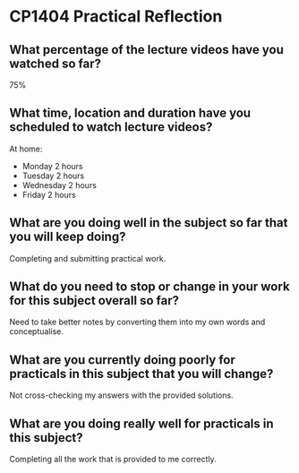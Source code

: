# CP1404 Practical Reflection
## What percentage of the lecture videos have you watched so far?

75%

## What time, location and duration have you scheduled to watch lecture videos?

At home:
- Monday 2 hours
- Tuesday 2 hours
- Wednesday 2 hours
- Friday 2 hours

## What are you doing well in the subject so far that you will keep doing?

Completing and submitting practical work.

## What do you need to stop or change in your work for this subject overall so far?

Need to take better notes by converting them into my own words and conceptualise.

## What are you currently doing poorly for practicals in this subject that you will change?

Not cross-checking my answers with the provided solutions.

## What are you doing really well for practicals in this subject?

Completing all the work that is provided to me correctly.